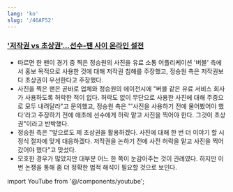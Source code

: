```yaml
---
lang: 'ko'
slug: '/46AF52'
---
```


### ['저작권 vs 초상권'...선수-팬 사이 온라인 설전](https://n.news.naver.com/sports/kfootball/article/311/0001459883)

- 따르면 한 팬이 경기 중 찍은 정승원의 사진을 유료 소통 어플리케이션 '버블' 측에서 홍보 목적으로 사용한 것에 대해 저작권 침해를 주장했고, 정승원 측은 저작권보다 초상권이 우선한다고 주장했다.
- 사진을 찍은 팬은 곧바로 업체와 정승원의 에이전시에 "버블 같은 유료 서비스 회사가 사용하도록 허락한 적이 없다. 허락도 없이 무단으로 사용한 사진에 대해 주중으로 모두 내려달라"고 문의했고, 정승원 측은 "'사진을 사용하기 전에 물어봤어야 했다'라고 주장하기 전에 애초에 선수에게 허락 맡고 사진을 찍어야 한다. 그것이 초상권"이라고 반박했다.
- 정승원 측은 "앞으로도 제 초상권을 활용하겠다. 사진에 대해 한 번 더 이야기 할 시 정식 절차에 맞게 대응하겠다. 저작권을 논하기 전에 사전 허락을 맡고 사진을 찍어 갔어야 했다"고 맞섰다.
- 모호한 경우가 많았지만 대부분 어느 한 쪽이 눈감아주는 것이 관례였다. 하지만 이번 논쟁을 통해 좀 더 정확한 법적 해석이 필요할 것으로 보인다.

import YouTube from '@/components/youtube';

<YouTube id="Enxx-xEQLss"/>

